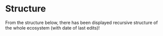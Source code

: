 # Structure

From the structure below, there has been displayed recursive structure of the whole ecosystem (with date of last edits)!

<Tree></Tree>
